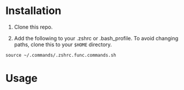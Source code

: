 # Installation

1. Clone this repo.

2. Add the following to your .zshrc or .bash_profile. To avoid changing paths, clone this to your `$HOME` directory. 

```
source ~/.commands/.zshrc.func.commands.sh
```

# Usage
